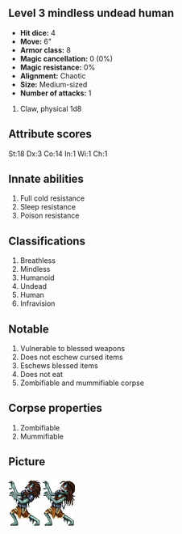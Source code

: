 ## Level 3 mindless undead human
- **Hit dice:** 4
- **Move:** 6"
- **Armor class:** 8
- **Magic cancellation:** 0 (0%)
- **Magic resistance:** 0%
- **Alignment:** Chaotic
- **Size:** Medium-sized
- **Number of attacks:** 1
1. Claw, physical 1d8
## Attribute scores
St:18 Dx:3 Co:14 In:1 Wi:1 Ch:1
## Innate abilities
1. Full cold resistance
2. Sleep resistance
3. Poison resistance
## Classifications
1. Breathless
2. Mindless
3. Humanoid
4. Undead
5. Human
6. Infravision
## Notable
1. Vulnerable to blessed weapons
2. Does not eschew cursed items
3. Eschews blessed items
4. Does not eat
5. Zombifiable and mummifiable corpse
## Corpse properties
1. Zombifiable
2. Mummifiable
## Picture
![Human zombie](https://github.com/hyvanmielenpelit/GnollHackTileSet/blob/main/Monsters/human_zombie/human_zombie.png) ![Human zombie](https://github.com/hyvanmielenpelit/GnollHackTileSet/blob/main/Monsters/human_zombie/human_zombie_female.png)
